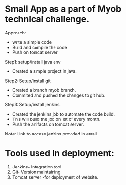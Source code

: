 
# Small App as a part of  Myob technical challenge.

Approach:
  - write a simple code
  - Build and compile the code
  - Push on tomcat server


Step1: setup/install java env

  - Created a simple project in java.
  
Step2: Setup/install git

  - Created a branch myob branch.
  - Commited and pushed the changes to git hub.
    
Step3: Setup/install jenkins 

  - Created the jenkins job to automate the code build.
  - This will build the job on 1st of every month.
  - Push the artifacts on tomcat server.

Note: Link to access jenkins provided in email.

# Tools used in deployment:
1. Jenkins- Integration tool
2. Git- Version maintaining
3. Tomcat server -for deployment of website.
